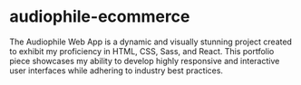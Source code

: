 # audiophile-ecommerce
The Audiophile Web App is a dynamic and visually stunning project created to exhibit my proficiency in HTML, CSS, Sass, and React. This portfolio piece showcases my ability to develop highly responsive and interactive user interfaces while adhering to industry best practices.
